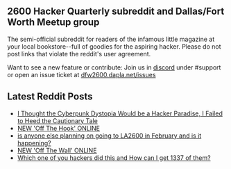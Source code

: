 ## 2600 Hacker Quarterly subreddit and Dallas/Fort Worth Meetup group
The semi-official subreddit for readers of the infamous little magazine at your local bookstore--full of goodies for the aspiring hacker. Please do not post links that violate the reddit's user agreement.

Want to see a new feature or contribute: 
Join us in [discord](https://dfw2600.dapla.net/chat) under #support or open an issue ticket at [dfw2600.dapla.net/issues](https://dfw2600.dapla.net/issues)

## Latest Reddit Posts
<!-- BLOG-POST-LIST:START -->
- [I Thought the Cyberpunk Dystopia Would be a Hacker Paradise, I Failed to Heed the Cautionary Tale](https://www.reddit.com/r/2600/comments/10my7pk/i_thought_the_cyberpunk_dystopia_would_be_a/)
- [NEW 'Off The Hook' ONLINE](https://2600.com/hook/25-01-2023)
- [is anyone else planning on going to LA2600 in February and is it happening?](https://www.reddit.com/r/2600/comments/10krx5c/is_anyone_else_planning_on_going_to_la2600_in/)
- [NEW 'Off The Wall' ONLINE](https://2600.com/wall/24-01-2023)
- [Which one of you hackers did this and How can I get 1337 of them?](https://www.reddit.com/r/2600/comments/10gktv2/which_one_of_you_hackers_did_this_and_how_can_i/)
<!-- BLOG-POST-LIST:END -->
